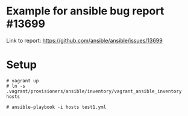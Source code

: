 # Example for ansible bug report #13699

Link to report: https://github.com/ansible/ansible/issues/13699

# Setup

```
# vagrant up
# ln -s .vagrant/provisioners/ansible/inventory/vagrant_ansible_inventory hosts

# ansible-playbook -i hosts test1.yml
```
